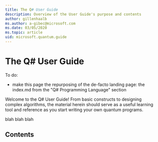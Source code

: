 ```yaml
---
title: The Q# User Guide
description: Overview of the User Guide's purpose and contents
author: gillenhaalb
ms.author: a-gibec@microsoft.com
ms.date: 03/05/2020
ms.topic: article
uid: microsoft.quantum.guide
---
```


# The Q# User Guide

To do:
- make this page the repurposing of the de-facto landing page: the index.md from the "Q# Programming Language" section

Welcome to the Q# User Guide! 
From basic constructs to designing complex algorithms, the material herein should serve as a useful learning tool and reference as you start writing your own quantum programs.

blah blah blah


## Contents


